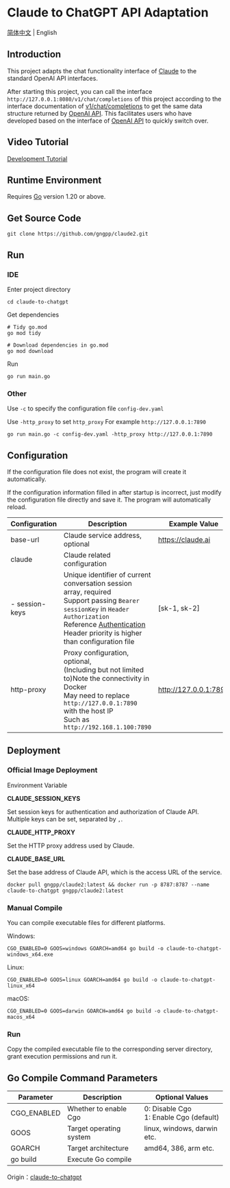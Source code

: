 # Claude to ChatGPT API Adaptation

[简体中文](README.md) | English

## Introduction

This project adapts the chat functionality interface of [Claude](https://claude.ai) to the standard OpenAI API
interfaces.

After starting this project, you can call the interface `http://127.0.0.1:8080/v1/chat/completions` of this project
according to the interface documentation of [v1/chat/completions](https://platform.openai.com/docs/api-reference/chat)
to get the same data structure returned by [OpenAI API](https://platform.openai.com/docs/api-reference/chat). This
facilitates users who have developed based on the interface
of [OpenAI API](https://platform.openai.com/docs/api-reference/chat) to quickly switch over.

## Video Tutorial

[Development Tutorial](https://www.bilibili.com/video/BV1DV4y1q7Dp)

## Runtime Environment

Requires [Go](https://go.dev/dl/) version 1.20 or above.

## Get Source Code

```
git clone https://github.com/gngpp/claude2.git
```

## Run

### IDE

Enter project directory

```
cd claude-to-chatgpt
```

Get dependencies

```shell
# Tidy go.mod
go mod tidy

# Download dependencies in go.mod
go mod download
```

Run

```shell
go run main.go
```

### Other

Use `-c` to specify the configuration file `config-dev.yaml`

Use `-http_proxy` to set `http_proxy` For example `http://127.0.0.1:7890`

```shell
go run main.go -c config-dev.yaml -http_proxy http://127.0.0.1:7890
```

## Configuration

If the configuration file does not exist, the program will create it automatically.

If the configuration information filled in after startup is incorrect, just modify the configuration file directly and save it. The program will automatically reload.

| Configuration  | Description                                                                                                                                                                                                                                                                             | Example Value         |
|----------------|-----------------------------------------------------------------------------------------------------------------------------------------------------------------------------------------------------------------------------------------------------------------------------------------|-----------------------|
| base-url       | Claude service address, optional                                                                                                                                                                                                                                                        | https://claude.ai     |
| claude         | Claude related configuration                                                                                                                                                                                                                                                            |                       |  
| - session-keys | Unique identifier of current conversation session array, required<br/>Support passing `Bearer sessionKey` in `Header Authorization`<br/>Reference [Authentication](https://platform.openai.com/docs/api-reference/authentication)<br/>Header priority is higher than configuration file | [sk-1, sk-2]          |
| http-proxy     | Proxy configuration, optional,<br/>(Including but not limited to)Note the connectivity in Docker<br/>May need to replace `http://127.0.0.1:7890` with the host IP<br/>Such as `http://192.168.1.100:7890`                                                                               | http://127.0.0.1:7890 |

## Deployment

### Official Image Deployment

Environment Variable

**CLAUDE_SESSION_KEYS**

Set session keys for authentication and authorization of Claude API. Multiple keys can be set, separated by `,`.

**CLAUDE_HTTP_PROXY**

Set the HTTP proxy address used by Claude.

**CLAUDE_BASE_URL**

Set the base address of Claude API, which is the access URL of the service.

```shell
docker pull gngpp/claude2:latest && docker run -p 8787:8787 --name claude-to-chatgpt gngpp/claude2:latest
```

### Manual Compile

You can compile executable files for different platforms.

Windows:

```shell
CGO_ENABLED=0 GOOS=windows GOARCH=amd64 go build -o claude-to-chatgpt-windows_x64.exe
```

Linux:

```shell
CGO_ENABLED=0 GOOS=linux GOARCH=amd64 go build -o claude-to-chatgpt-linux_x64
```

macOS:

```shell
CGO_ENABLED=0 GOOS=darwin GOARCH=amd64 go build -o claude-to-chatgpt-macos_x64
```

### Run

Copy the compiled executable file to the corresponding server directory, grant execution permissions and run it.

## Go Compile Command Parameters

| Parameter   | Description             | Optional Values                           |
|-------------|-------------------------|-------------------------------------------|
| CGO_ENABLED | Whether to enable Cgo   | 0: Disable Cgo<br>1: Enable Cgo (default) |
| GOOS        | Target operating system | linux, windows, darwin etc.               |
| GOARCH      | Target architecture     | amd64, 386, arm etc.                      | 
| go build    | Execute Go compile      |                                           |

Origin：[claude-to-chatgpt](https://github.com/oldweipro/claude-to-chatgpt)

